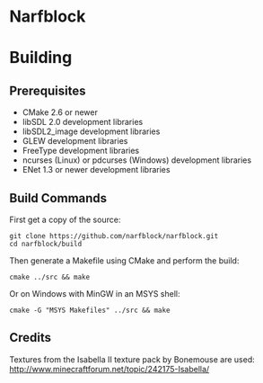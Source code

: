 Narfblock
=========

# Building

## Prerequisites

- CMake 2.6 or newer
- libSDL 2.0 development libraries
- libSDL2_image development libraries
- GLEW development libraries
- FreeType development libraries
- ncurses (Linux) or pdcurses (Windows) development libraries
- ENet 1.3 or newer development libraries

## Build Commands

First get a copy of the source:

	git clone https://github.com/narfblock/narfblock.git
	cd narfblock/build

Then generate a Makefile using CMake and perform the build:

	cmake ../src && make

Or on Windows with MinGW in an MSYS shell:

	cmake -G "MSYS Makefiles" ../src && make


## Credits

Textures from the Isabella II texture pack by Bonemouse are used: http://www.minecraftforum.net/topic/242175-Isabella/
